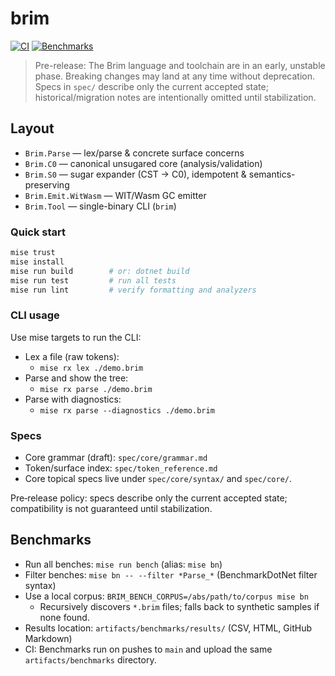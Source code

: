 # brim

[![CI](https://github.com/brimlang/brim/actions/workflows/ci.yml/badge.svg?branch=main)](https://github.com/brimlang/brim/actions/workflows/ci.yml) [![Benchmarks](https://github.com/brimlang/brim/actions/workflows/benchmarks.yml/badge.svg?branch=main)](https://github.com/brimlang/brim/actions/workflows/benchmarks.yml)

> Pre-release: The Brim language and toolchain are in an early, unstable phase. Breaking changes may land at any time without deprecation. Specs in `spec/` describe only the current accepted state; historical/migration notes are intentionally omitted until stabilization.

## Layout

- `Brim.Parse` — lex/parse & concrete surface concerns
- `Brim.C0` — canonical unsugared core (analysis/validation)
- `Brim.S0` — sugar expander (CST → C0), idempotent & semantics-preserving
- `Brim.Emit.WitWasm` — WIT/Wasm GC emitter
- `Brim.Tool` — single-binary CLI (`brim`)

### Quick start

```bash
mise trust
mise install
mise run build        # or: dotnet build
mise run test         # run all tests
mise run lint         # verify formatting and analyzers
```

### CLI usage

Use mise targets to run the CLI:

- Lex a file (raw tokens):
  - `mise rx lex ./demo.brim`
- Parse and show the tree:
  - `mise rx parse ./demo.brim`
- Parse with diagnostics:
  - `mise rx parse --diagnostics ./demo.brim`

### Specs

- Core grammar (draft): `spec/core/grammar.md`
- Token/surface index: `spec/token_reference.md`
- Core topical specs live under `spec/core/syntax/` and `spec/core/`.

Pre‑release policy: specs describe only the current accepted state; compatibility is not guaranteed until stabilization.

## Benchmarks

- Run all benches: `mise run bench` (alias: `mise bn`)
- Filter benches: `mise bn -- --filter *Parse_*` (BenchmarkDotNet filter syntax)
- Use a local corpus: `BRIM_BENCH_CORPUS=/abs/path/to/corpus mise bn`
  - Recursively discovers `*.brim` files; falls back to synthetic samples if none found.
- Results location: `artifacts/benchmarks/results/` (CSV, HTML, GitHub Markdown)
- CI: Benchmarks run on pushes to `main` and upload the same `artifacts/benchmarks` directory.

